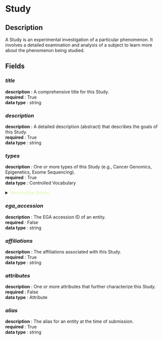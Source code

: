 # Study

## Description

A Study is an experimental investigation of a particular phenomenon. It involves a detailed examination and analysis of a subject to learn more about the phenomenon being studied.

## Fields

### ***title***<br>
**description** : A comprehensive title for this Study.<br>
**required** : True<br>
**data type** : string <br>
### ***description***<br>
**description** : A detailed description (abstract) that describes the goals of this Study.<br>
**required** : True<br>
**data type** : string <br>
### ***types***<br>
**description** : One or more types of this Study (e.g., Cancer Genomics, Epigenetics, Exome Sequencing).<br>
**required** : True<br>
**data type** : Controlled Vocabulary <br>

<details>
<summary> <span style="color:#DAF7A6">Permissible Values</span> </summary>

| Permissible Values | Description |
| --- | --- |
| `CANCER_GENOMICS` | `Cancer genomics` |
| `EPIGENETICS` | `Epigenetics` |
| `EXOME_SEQUENCING` | `Exome sequencing` |
| `FORENSIC_GENETICS` | `Forensic genetics` |
| `PALEO_GENOMICS` | `Paleo genomics` |
| `GENE_REGULATION_STUDY` | `Gene regulation study` |
| `METAGENOMICS` | `Metagenomics` |
| `POOLED_CLONE_SEQUENCING` | `Pooled clone sequencing` |
| `POPULATION_GENOMICS` | `Population genomics` |
| `RNASEQ` | `RNA sequencing` |
| `RESEQUENCING` | `Resequencing` |
| `SYNTHETIC_GENOMICS` | `Synthetic genomics` |
| `TRANSCRIPTOME_ANALYSIS` | `Transcriptome analysis` |
| `WHOLE_GENOME_SEQUENCING` | `Whole genome sequencing` |
| `GWAS` | `Genome Wide Association Study` |
| `RARE_DISEASE` | `Rare disease study` |
| `CANCER` | `Cancer study` |
| `COMMON_DISEASE` | `Common disease study` |
| `NEURODEGENERATIVE_DISEASE` | `Neurodegenerative disease study` |
| `CASE_CONTROL` | `Case-control study` |
| `FAMILY` | `Family study` |
| `HEREDITARY_DISEASE` | `Hereditary disease study` |
| `GENOMICS` | `Genomics study` |
| `EPIGENOMICS` | `Epigenomics study` |
| `TRANSCRIPTOMICS` | `Transcriptomics study` |
| `SINGLE_CELL_SEQUENCING` | `Single-cell sequencing study` |
| `SINGLE_CENTER` | `Single-center study` |
| `MULTI_CENTER` | `Multi-center study` |
| `COHORT` | `Cohort study` |
| `LONGITUDINAL` | `Longitudinal study` |
| `TIME_SERIES` | `Time series study` |
| `INTERVENTIONAL` | `Interventional study` |
| `NON_INTERVENTIONAL` | `Non-interventional study` |
| `COMMUNITY_BASED` | `Community-based study` |
| `OTHER` | `A study type not captured by the above mentioned.` |
 

</details>

### ***ega_accession***<br>
**description** : The EGA accession ID of an entity.<br>
**required** : False<br>
**data type** : string <br>
### ***affiliations***<br>
**description** : The affiliations associated with this Study.<br>
**required** : True<br>
**data type** : string <br>
### ***attributes***<br>
**description** : One or more attributes that further characterize this Study.<br>
**required** : False<br>
**data type** : Attribute <br>
### ***alias***<br>
**description** : The alias for an entity at the time of submission.<br>
**required** : True<br>
**data type** : string <br>
